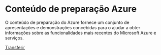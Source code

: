 <div>
<h1>Conteúdo de preparação Azure</h1>
<p>O conteúdo de preparação do Azure fornece um conjunto de apresentações e demonstrações concebidas para o ajudar a obter informações sobre as funcionalidades mais recentes do Microsoft Azure e serviços.</p>
<p><a href="http://go.microsoft.com/fwlink/p/?LinkId=331133" class="solution-cta-link light-font arrowbtn green">Transferir</a></p>
</div>
